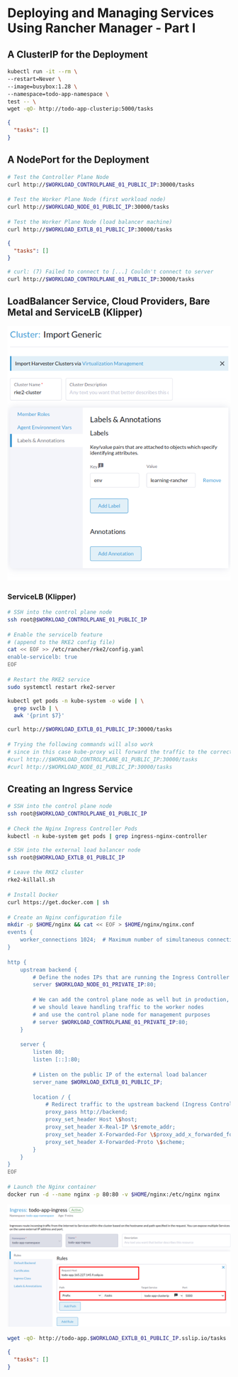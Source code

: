 # Deploying and Managing Services Using Rancher Manager - Part I


## A ClusterIP for the Deployment


```bash
kubectl run -it --rm \
--restart=Never \
--image=busybox:1.28 \
--namespace=todo-app-namespace \
test -- \
wget -qO- http://todo-app-clusterip:5000/tasks
```


```json
{
  "tasks": []
}
```


## A NodePort for the Deployment


```bash
# Test the Controller Plane Node
curl http://$WORKLOAD_CONTROLPLANE_01_PUBLIC_IP:30000/tasks
 
# Test the Worker Plane Node (first workload node)
curl http://$WORKLOAD_NODE_01_PUBLIC_IP:30000/tasks

# Test the Worker Plane Node (load balancer machine)
curl http://$WORKLOAD_EXTLB_01_PUBLIC_IP:30000/tasks
```


```json
{
  "tasks": []
}
```


```bash
# curl: (7) Failed to connect to [...] Couldn't connect to server
curl http://$WORKLOAD_CONTROLPLANE_01_PUBLIC_IP:30000/tasks
```


## LoadBalancer Service, Cloud Providers, Bare Metal and ServiceLB (Klipper)

![Cloud Provider Integration](resources/images/11.png)


### ServiceLB (Klipper)


```bash
# SSH into the control plane node
ssh root@$WORKLOAD_CONTROLPLANE_01_PUBLIC_IP

# Enable the servicelb feature 
# (append to the RKE2 config file)
cat << EOF >> /etc/rancher/rke2/config.yaml
enable-servicelb: true
EOF

# Restart the RKE2 service
sudo systemctl restart rke2-server
```


```bash
kubectl get pods -n kube-system -o wide | \
  grep svclb | \
  awk '{print $7}'
```


```bash
curl http://$WORKLOAD_EXTLB_01_PUBLIC_IP:30000/tasks

# Trying the following commands will also work 
# since in this case kube-proxy will forward the traffic to the correct node
#curl http://$WORKLOAD_CONTROLPLANE_01_PUBLIC_IP:30000/tasks
#curl http://$WORKLOAD_NODE_01_PUBLIC_IP:30000/tasks
```


## Creating an Ingress Service


```bash
# SSH into the control plane node
ssh root@$WORKLOAD_CONTROLPLANE_01_PUBLIC_IP

# Check the Nginx Ingress Controller Pods
kubectl -n kube-system get pods | grep ingress-nginx-controller
```


```bash
# SSH into the external load balancer node
ssh root@$WORKLOAD_EXTLB_01_PUBLIC_IP

# Leave the RKE2 cluster
rke2-killall.sh

# Install Docker
curl https://get.docker.com | sh

# Create an Nginx configuration file
mkdir -p $HOME/nginx && cat << EOF > $HOME/nginx/nginx.conf
events {
    worker_connections 1024;  # Maximum number of simultaneous connections per worker
}

http {
    upstream backend {
        # Define the nodes IPs that are running the Ingress Controller
        server $WORKLOAD_NODE_01_PRIVATE_IP:80;

        # We can add the control plane node as well but in production,
        # we should leave handling traffic to the worker nodes
        # and use the control plane node for management purposes
        # server $WORKLOAD_CONTROLPLANE_01_PRIVATE_IP:80;
    }

    server {
        listen 80;
        listen [::]:80;

        # Listen on the public IP of the external load balancer
        server_name $WORKLOAD_EXTLB_01_PUBLIC_IP;

        location / {
            # Redirect traffic to the upstream backend (Ingress Controller)
            proxy_pass http://backend;  
            proxy_set_header Host \$host;
            proxy_set_header X-Real-IP \$remote_addr;
            proxy_set_header X-Forwarded-For \$proxy_add_x_forwarded_for;
            proxy_set_header X-Forwarded-Proto \$scheme;
        }
    }
}
EOF

# Launch the Nginx container
docker run -d --name nginx -p 80:80 -v $HOME/nginx:/etc/nginx nginx
```

![Ingress](resources/images/10.png)


```bash
wget -qO- http://todo-app.$WORKLOAD_EXTLB_01_PUBLIC_IP.sslip.io/tasks
```


```json
{
  "tasks": []
}
```